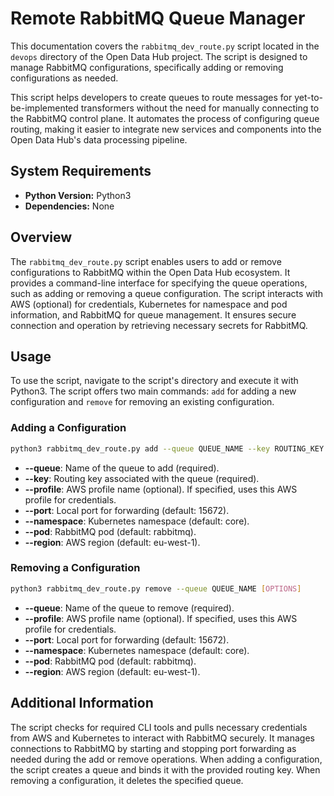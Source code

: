 # Remote RabbitMQ Queue Manager

This documentation covers the `rabbitmq_dev_route.py` script located in the `devops` directory of the Open Data Hub project. The script is designed to manage RabbitMQ configurations, specifically adding or 
removing configurations as needed.

This script helps developers to create queues to route messages for yet-to-be-implemented transformers without the need for manually connecting to the RabbitMQ control plane. It automates the process of configuring queue routing, making it easier to integrate new services and components into the Open Data Hub's data processing pipeline.

## System Requirements

- **Python Version:** Python3
- **Dependencies:** None

## Overview

The `rabbitmq_dev_route.py` script enables users to add or remove configurations to RabbitMQ within the Open Data Hub ecosystem. It provides a command-line interface for specifying the queue operations, such as adding or removing a queue configuration. The script interacts with AWS (optional) for credentials, Kubernetes for namespace and pod information, and RabbitMQ for queue management. It ensures secure connection and operation by retrieving necessary secrets for RabbitMQ.

## Usage

To use the script, navigate to the script's directory and execute it with Python3. The script offers two main commands: `add` for adding a new configuration and `remove` for removing an existing configuration.

### Adding a Configuration

```bash
python3 rabbitmq_dev_route.py add --queue QUEUE_NAME --key ROUTING_KEY [OPTIONS]
```

- **--queue**: Name of the queue to add (required).
- **--key**: Routing key associated with the queue (required).
- **--profile**: AWS profile name (optional). If specified, uses this AWS profile for credentials.
- **--port**: Local port for forwarding (default: 15672).
- **--namespace**: Kubernetes namespace (default: core).
- **--pod**: RabbitMQ pod (default: rabbitmq).
- **--region**: AWS region (default: eu-west-1).

### Removing a Configuration
```bash
python3 rabbitmq_dev_route.py remove --queue QUEUE_NAME [OPTIONS]
```

- **--queue**: Name of the queue to remove (required).
- **--profile**: AWS profile name (optional). If specified, uses this AWS profile for credentials.
- **--port**: Local port for forwarding (default: 15672).
- **--namespace**: Kubernetes namespace (default: core).
- **--pod**: RabbitMQ pod (default: rabbitmq).
- **--region**: AWS region (default: eu-west-1).

## Additional Information
The script checks for required CLI tools and pulls necessary credentials from AWS and Kubernetes to interact with RabbitMQ securely.
It manages connections to RabbitMQ by starting and stopping port forwarding as needed during the add or remove operations.
When adding a configuration, the script creates a queue and binds it with the provided routing key. When removing a configuration, it deletes the specified queue.